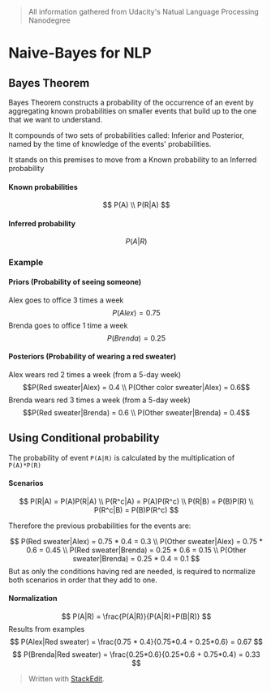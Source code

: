 > All information gathered from Udacity's Natual Language Processing Nanodegree

# Naive-Bayes for NLP

## Bayes Theorem

Bayes Theorem constructs a probability of the occurrence of an event by aggregating known probabilities on smaller events that build up to the one that we want to understand.

It compounds of two sets of probabilities called: Inferior and Posterior, named by the time of knowledge of the events' probabilities.

It stands on this premises to move from a Known probability to an Inferred probability

#### Known probabilities
$$ P(A) \\
P(R|A) $$

#### Inferred probability
$$
P(A|R)
$$

### Example

#### Priors (Probability of seeing someone)
Alex goes to office 3 times a week
$$P(Alex) = 0.75$$
Brenda goes to office 1 time a week
$$P(Brenda)=0.25$$

#### Posteriors (Probability of wearing a red sweater)
Alex wears red 2 times a week (from a 5-day week)
$$P(Red sweater|Alex) = 0.4 \\
 P(Other color sweater|Alex) = 0.6$$
Brenda wears red 3 times a week (from a 5-day week)
$$P(Red sweater|Brenda) = 0.6 \\
P(Other sweater|Brenda) = 0.4$$

## Using Conditional probability

The probability of event `P(A|R)` is calculated by the multiplication of `P(A)*P(R)`

#### Scenarios

$$
P(R|A) = P(A)P(R|A) \\
P(R^c|A) = P(A)P(R^c) \\
P(R|B) = P(B)P(R) \\
P(R^c|B) = P(B)P(R^c)
$$

Therefore the previous probabilities for the events are:

$$
P(Red sweater|Alex) = 0.75 * 0.4 = 0.3 \\
P(Other sweater|Alex) = 0.75 * 0.6 = 0.45 \\
P(Red sweater|Brenda) = 0.25 * 0.6 = 0.15 \\
P(Other sweater|Brenda) = 0.25 * 0.4 = 0.1
$$
But as only the conditions having red are needed, is required to normalize both scenarios in order that they add to one.

#### Normalization
$$
P(A|R) = \frac{P(A|R)}{P(A|R)+P(B|R)}
$$
Results from examples
$$
P(Alex|Red sweater) = \frac{0.75 * 0.4}{0.75*0.4 + 0.25*0.6} = 0.67
$$
$$
P(Brenda|Red sweater) = \frac{0.25*0.6}{0.25*0.6 + 0.75*0.4} = 0.33 
$$

> Written with [StackEdit](https://stackedit.io/).
<!--stackedit_data:
eyJoaXN0b3J5IjpbLTE5Nzg4NjU3NTUsNDk0MzcxMzU5LDcxMj
AzNzExOCwtMTgzMTQ0MjY2NywtMjA1Mjc0ODQ1OSw5NDk2NzMw
NDJdfQ==
-->